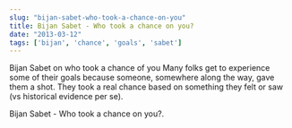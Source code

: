 ```yaml
---
slug: "bijan-sabet-who-took-a-chance-on-you"
title: Bijan Sabet - Who took a chance on you?
date: "2013-03-12"
tags: ['bijan', 'chance', 'goals', 'sabet']
---
```

Bijan Sabet on who took a chance of you
Many folks get to experience some of their goals because someone, somewhere along the way, gave them a shot. They took a real chance based on something they felt or saw (vs historical evidence per se). 

Bijan Sabet - Who took a chance on you?.
